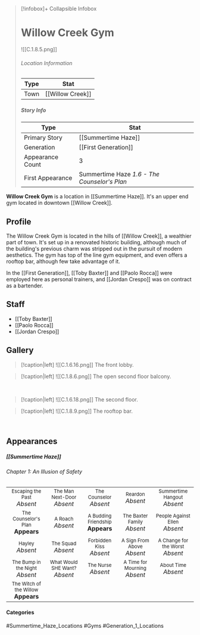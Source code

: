 > [!infobox]+ Collapsible Infobox
> # Willow Creek Gym
> ![[C.1.8.5.png]] 
> ###### Location Information
> | Type | Stat | 
> | ---- | ---- | 
> | Town | [[Willow Creek]] | 
> 
> ##### Story Info
> | Type | Stat | 
> | ---- | ---- | 
> | Primary Story | [[Summertime Haze]] | 
> | Generation | [[First Generation]]|
> | Appearance Count | 3 | 
> | First Appearance | Summertime Haze *1.6 - The Counselor's Plan*

**Willow Creek Gym** is a location in [[Summertime Haze]]. It's an upper end gym located in downtown [[Willow Creek]].

## Profile
The Willow Creek Gym is located in the hills of [[Willow Creek]], a wealthier part of town. It's set up in a renovated historic building, although much of the building's previous charm was stripped out in the pursuit of modern aesthetics. The gym has top of the line gym equipment, and even offers a rooftop bar, although few take advantage of it.

In the [[First Generation]], [[Toby Baxter]] and [[Paolo Rocca]] were employed here as personal trainers, and [[Jordan Crespo]] was on contract as a bartender.

## Staff
- [[Toby Baxter]]
- [[Paolo Rocca]]
- [[Jordan Crespo]]

## Gallery
> [!caption|left]
> ![[C.1.6.16.png]] 
> The front lobby.

> [!caption|left]
> ![[C.1.8.6.png]] 
> The open second floor balcony.

<br style="clear:both; margin: 0; padding: 0" />

> [!caption|left]
> ![[C.1.6.18.png]] 
> The second floor.

> [!caption|left]
> ![[C.1.8.9.png]] 
> The rooftop bar.

<br style="clear:both; margin: 0; padding: 0" />

## Appearances
##### [[Summertime Haze]]
###### Chapter 1: An Illusion of Safety

|                                                                       |     |     |     |     |
| --------------------------------------------------------------------- | --- | --- | --- | --- |
| <center><font size=2>Escaping the Past<br><font size=3>*Absent*  | <center><font size=2>The Man Next-Door<br><font size=3>*Absent* | <center><font size=2>The Counselor<br><font size=3>*Absent* | <center><font size=2>Reardon<br><font size=3>*Absent* | <center><font size=2>Summertime Hangout<br><font size=3>*Absent* |
| <center><font size=2>The Counselor's Plan<br><font size=3>**Appears**  | <center><font size=2>A Roach<br><font size=3>*Absent* | <center><font size=2>A Budding Friendship<br><font size=3>**Appears**  | <center><font size=2>The Baxter Family<br><font size=3>*Absent* | <center><font size=2>People Against Ellen<br><font size=3>*Absent* |
| <center><font size=2>Hayley<br><font size=3>*Absent*  | <center><font size=2>The Squad<br><font size=3>*Absent* | <center><font size=2>Forbidden Kiss<br><font size=3>*Absent* | <center><font size=2>A Sign From Above<br><font size=3>*Absent* | <center><font size=2>A Change for the Worst<br><font size=3>*Absent* |
| <center><font size=2>The Bump in the Night<br><font size=3>*Absent*   | <center><font size=2>What Would SHE Want?<br><font size=3>*Absent* | <center><font size=2>The Nurse<br><font size=3>*Absent* | <center><font size=2>A Time for Mourning<br><font size=3>*Absent* | <center><font size=2>About Time<br><font size=3>*Absent* |
| <center><font size=2>The Witch of the Willow<br><font size=3>**Appears**  |
#### Categories
#Summertime_Haze_Locations #Gyms #Generation_1_Locations